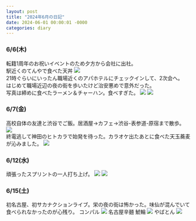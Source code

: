```yaml
---
layout: post
title: "2024年6月の日記"
date: 2024-06-01 00:00:01 -0000
categories: diary
---
```


### 6/6(木)
転籍1周年のお祝いイベントのため夕方から会社に出社。  
駅近くのてんやで食べた天丼
![](https://i.imgur.com/jK9jHQ2.jpg)  
21時ぐらいにいったん職場近くのアパホテルにチェックインして、2次会へ。  
はじめて職場近辺の夜の街を歩いたけど治安悪めで意外だった。  
写真は締めに食べたラーメン＆チャーハン。食べすぎた。
![](https://i.imgur.com/XUbQqik.jpg)
![](https://i.imgur.com/5XPi9sg.jpg)

### 6/7(金)
高校自体の友達と渋谷でご飯。居酒屋→カフェ→渋谷-表参道-原宿まで散歩。
![](https://i.imgur.com/BdNLuHF.jpg)  
終電逃して神田のヒトカラで始発を待った。カラオケ出たあとに食べた天玉蕎麦が沁みました。
![](https://i.imgur.com/b13T4Vg.jpg)

### 6/12(水)
頑張ったスプリントの一人打ち上げ。
![](https://i.imgur.com/TueAD5z.jpg)
![](https://i.imgur.com/HY61DKz.jpg)

### 6/15(土)
初名古屋、初サカナクションライブ。栄の夜の街は怖かった。味仙が混んでいて食べられなかったのが心残り。
コンパル
![](https://i.imgur.com/7bdnK5C.jpg)
名古屋辛麺 鯱輪
![](https://i.imgur.com/CZEgyjo.jpg)
やばとん
![](https://i.imgur.com/hhaPGxk.jpg)